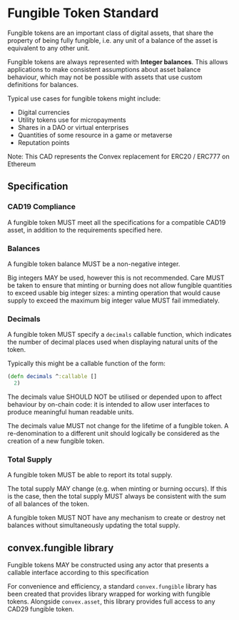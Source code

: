 # Fungible Token Standard

Fungible tokens are an important class of digital assets, that share the property of being fully fungible, i.e. any unit of a balance of the asset is equivalent to any other unit.

Fungible tokens are always represented with **Integer balances**. This allows applications to make consistent assumptions about asset balance behaviour, which may not be possible with assets that use custom definitions for balances.

Typical use cases for fungible tokens might include:
- Digital currencies
- Utility tokens use for micropayments
- Shares in a DAO or virtual enterprises
- Quantities of some resource in a game or metaverse
- Reputation points

Note: This CAD represents the Convex replacement for ERC20 / ERC777 on Ethereum

## Specification

### CAD19 Compliance

A fungible token MUST meet all the specifications for a compatible CAD19 asset, in addition to the requirements specified here.

### Balances

A fungible token balance MUST be a non-negative integer. 

Big integers MAY be used, however this is not recommended. Care MUST be taken to ensure that minting or burning does not allow fungible quantities to exceed usable big integer sizes: a minting operation that would cause supply to exceed the maximum big integer value MUST fail immediately.

### Decimals

A fungible token MUST specify a `decimals` callable function, which indicates the number of decimal places used when displaying natural units of the token. 

Typically this might be a callable function of the form:

```clojure
(defn decimals ^:callable []
  2)
```

The decimals value SHOULD NOT be utilised or depended upon to affect behaviour by on-chain code: it is intended to allow user interfaces to produce meaningful human readable units.

The decimals value MUST not change for the lifetime of a fungible token. A re-denomination to a different unit should logically be considered as the creation of a new fungible token.

### Total Supply

A fungible token MUST be able to report its total supply.

The total supply MAY change (e.g. when minting or burning occurs). If this is the case, then the total supply MUST always be consistent with the sum of all balances of the token.

A fungible token MUST NOT have any mechanism to create or destroy net balances without simultaneously updating the total supply.

## convex.fungible library

Fungible tokens MAY be constructed using any actor that presents a callable interface according to this specification

For convenience and efficiency, a standard `convex.fungible` library has been created that provides library wrapped for working with fungible tokens. Alongside `convex.asset`, this library provides full access to any CAD29 fungible token. 









